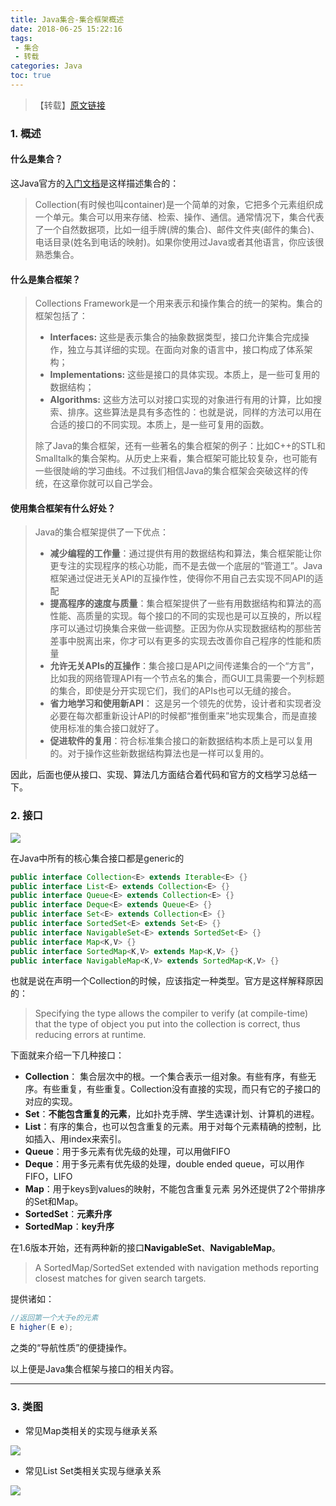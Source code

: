```yaml
---
title: Java集合-集合框架概述
date: 2018-06-25 15:22:16
tags: 
 - 集合
 - 转载
categories: Java
toc: true
---
```


> 【转载】[原文链接](http://yikun.github.io/2015/03/31/Java%E9%9B%86%E5%90%88%E6%A1%86%E6%9E%B6/)

### 1. 概述

#### 什么是集合？

这Java官方的[入门文档](https://docs.oracle.com/javase/tutorial/collections/intro/index.html)是这样描述集合的：

> Collection(有时候也叫container)是一个简单的对象，它把多个元素组织成一个单元。集合可以用来存储、检索、操作、通信。通常情况下，集合代表了一个自然数据项，比如一组手牌(牌的集合)、邮件文件夹(邮件的集合)、电话目录(姓名到电话的映射)。如果你使用过Java或者其他语言，你应该很熟悉集合。


<!--more-->



#### 什么是集合框架？

> Collections Framework是一个用来表示和操作集合的统一的架构。集合的框架包括了：
> - **Interfaces:**
>   这些是表示集合的抽象数据类型，接口允许集合完成操作，独立与其详细的实现。在面向对象的语言中，接口构成了体系架构；
> - **Implementations:**
>   这些是接口的具体实现。本质上，是一些可复用的数据结构；
> - **Algorithms:**
>   这些方法可以对接口实现的对象进行有用的计算，比如搜索、排序。这些算法是具有多态性的：也就是说，同样的方法可以用在合适的接口的不同实现。本质上，是一些可复用的函数。
>
> 除了Java的集合框架，还有一些著名的集合框架的例子：比如C++的STL和Smalltalk的集合架构。从历史上来看，集合框架可能比较复杂，也可能有一些很陡峭的学习曲线。不过我们相信Java的集合框架会突破这样的传统，在这章你就可以自己学会。
#### 使用集合框架有什么好处？

> Java的集合框架提供了一下优点：
> - **减少编程的工作量**：通过提供有用的数据结构和算法，集合框架能让你更专注的实现程序的核心功能，而不是去做一个底层的“管道工”。Java框架通过促进无关API的互操作性，使得你不用自己去实现不同API的适配
> - **提高程序的速度与质量**：集合框架提供了一些有用数据结构和算法的高性能、高质量的实现。每个接口的不同的实现也是可以互换的，所以程序可以通过切换集合来做一些调整。正因为你从实现数据结构的那些苦差事中脱离出来，你才可以有更多的实现去改善你自己程序的性能和质量
> - **允许无关APIs的互操作**：集合接口是API之间传递集合的一个“方言”，比如我的网络管理API有一个节点名的集合，而GUI工具需要一个列标题的集合，即使是分开实现它们，我们的APIs也可以无缝的接合。
> - **省力地学习和使用新API**：
>   这是另一个领先的优势，设计者和实现者没必要在每次都重新设计API的时候都“推倒重来”地实现集合，而是直接使用标准的集合接口就好了。
> - **促进软件的复用**：符合标准集合接口的新数据结构本质上是可以复用的。对于操作这些新数据结构算法也是一样可以复用的。

因此，后面也便从接口、实现、算法几方面结合着代码和官方的文档学习总结一下。
### 2. 接口

![](http://p7dzmubvx.bkt.clouddn.com/201806251525_9.png)

在Java中所有的核心集合接口都是generic的

``` java
public interface Collection<E> extends Iterable<E> {}
public interface List<E> extends Collection<E> {}
public interface Queue<E> extends Collection<E> {}
public interface Deque<E> extends Queue<E> {}
public interface Set<E> extends Collection<E> {}
public interface SortedSet<E> extends Set<E> {}
public interface NavigableSet<E> extends SortedSet<E> {}
public interface Map<K,V> {}
public interface SortedMap<K,V> extends Map<K,V> {}
public interface NavigableMap<K,V> extends SortedMap<K,V> {}
```

也就是说在声明一个Collection的时候，应该指定一种类型。官方是这样解释原因的：

> Specifying the type allows the compiler to verify (at compile-time) that the type of object you put into the collection is correct, thus reducing errors at runtime.

下面就来介绍一下几种接口：
- **Collection**： 集合层次中的根。一个集合表示一组对象。有些有序，有些无序。有些重复，有些重复。Collection没有直接的实现，而只有它的子接口的对应的实现。
- **Set**：**不能包含重复的元素**，比如扑克手牌、学生选课计划、计算机的进程。
- **List**：有序的集合，也可以包含重复的元素。用于对每个元素精确的控制，比如插入、用index来索引。
- **Queue**：用于多元素有优先级的处理，可以用做FIFO
- **Deque**：用于多元素有优先级的处理，double ended queue，可以用作FIFO，LIFO
- **Map**：用于keys到values的映射，不能包含重复元素
  另外还提供了2个带排序的Set和Map。
- **SortedSet**：**元素升序**
- **SortedMap**：**key升序**

在1.6版本开始，还有两种新的接口**NavigableSet**、**NavigableMap**。

> A SortedMap/SortedSet extended with navigation methods reporting closest matches for given search targets.

提供诸如：

``` java
//返回第一个大于e的元素
E higher(E e);
```

之类的“导航性质”的便捷操作。

以上便是Java集合框架与接口的相关内容。

---

### 3. 类图

- 常见Map类相关的实现与继承关系

![](http://p7dzmubvx.bkt.clouddn.com/201806261549_597.png)

- 常见List Set类相关实现与继承关系

![](http://p7dzmubvx.bkt.clouddn.com/201806261624_532.png)